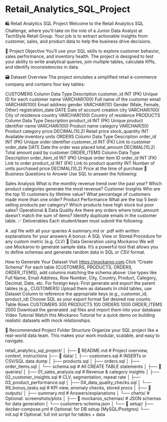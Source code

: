 # Retail_Analytics_SQL_Project

🛍️ Retail Analytics SQL Project
Welcome to the Retail Analytics SQL Challenge, where you'll take on the role of a Junior Data Analyst at TechStyle Retail Group. Your job is to extract actionable insights from customer, sales, and product data to help the business drive decisions.

📌 Project Objective
You’ll use your SQL skills to explore customer behavior, sales performance, and inventory health. The project is designed to test your ability to write analytical queries, join multiple tables, calculate KPIs, and identify inconsistencies in data.

🗃️ Dataset Overview
The project simulates a simplified retail e-commerce company and contains four key tables:

CUSTOMERS
Column	Data Type	Description
customer_id	INT (PK)	Unique ID for each customer
name	VARCHAR(100)	Full name of the customer
email	VARCHAR(100)	Email address
gender	VARCHAR(10)	Gender (Male, Female, Other)
registration_date	DATE	Date of account creation
city	VARCHAR(100)	City of residence
country	VARCHAR(100)	Country of residence
PRODUCTS
Column	Data Type	Description
product_id	INT (PK)	Unique product identifier
name	VARCHAR(100)	Product name
category	VARCHAR(50)	Product category
price	DECIMAL(10,2)	Retail price
stock_quantity	INT	Available inventory units
ORDERS
Column	Data Type	Description
order_id	INT (PK)	Unique order identifier
customer_id	INT (FK)	Link to customer
order_date	DATE	Date the order was placed
total_amount	DECIMAL(10,2)	Total amount paid by customer
ORDER_ITEMS
Column	Data Type	Description
order_item_id	INT (PK)	Unique order item ID
order_id	INT (FK)	Link to order
product_id	INT (FK)	Link to product
quantity	INT	Number of units purchased
price	DECIMAL(10,2)	Price at the time of purchase
🧠 Business Questions to Answer
Use SQL to answer the following:

Sales Analysis
What is the monthly revenue trend over the past year?
Which product categories generate the most revenue?
Customer Insights
Who are the top 10 customers by lifetime value?
What percentage of customers made more than one order?
Product Performance
What are the top 5 best-selling products per category?
Which products have high stock but poor sales?
Operational & Data Quality
Are there any orders where total_amount doesn’t match the sum of items?
Identify duplicate emails in the customer table.
✅ Deliverables
Each student/team must submit the following:

A .sql file with all your queries
A summary.md or .pdf with written explanations for your answers
A bonus: A SQL View or Stored Procedure for any custom metric (e.g. CLV)
🔧 Data Generation using Mockaroo
We will use Mockaroo to generate sample data. It’s a powerful tool that allows you to define schemas and generate random data in SQL or CSV format.

How to Generate Your Dataset
Visit https://mockaroo.com
Click “Create Schema”
For each table (CUSTOMERS, PRODUCTS, ORDERS, ORDER_ITEMS), add columns matching the schema above:
Use types like Full Name, Email Address, Row Number, City, Country, Product, Category, Decimal, Date, etc.
For foreign keys:
First generate and export the parent tables (e.g., CUSTOMERS)
Upload them as datasets
In child tables, use Dataset Column to reference the appropriate keys (e.g., customer_id, product_id)
Choose SQL as your export format
Set desired row counts:
Table	Rows
CUSTOMERS	300
PRODUCTS	100
ORDERS	1000
ORDER_ITEMS	2500
Download the generated .sql files and import them into your database
Video Tutorial
Watch this Mockaroo Tutorial for a quick demo on building realistic datasets with mock relationships.

📁 Recommended Project Folder Structure
Organize your SQL project like a real-world data team. This makes your work modular, scalable, and easy to navigate.

retail_analytics_sql_project/
│
├── 📄 README.md                   # Project overview, context, instructions
├── 📁 data/
│   ├── customers.sql             # INSERTs or CSV/SQL data dump
│   ├── products.sql
│   ├── orders.sql
│   ├── order_items.sql
│   └── schema.sql                # All CREATE TABLE statements
│
├── 📁 queries/
│   ├── 01_sales_analysis.sql     # Revenue & category insights
│   ├── 02_customer_insights.sql # CLV, segmentation, repeat rate
│   ├── 03_product_performance.sql
│   ├── 04_data_quality_checks.sql
│   └── 99_bonus_tasks.sql        # KPI view, anomaly checks, stored procs
│
├── 📁 outputs/
│   ├── summary.md                # Answers/explanations
│   └── charts/                   # Optional: screenshots/plots
│
├── 📁 mockaroo_schemas/          # JSON schemas for data generation
│   └── customers-schema.json
│
└── 📁 setup/
    ├── docker-compose.yml        # Optional: for DB setup (MySQL/Postgres)
    └── init.sql                  # Optional: full init script for tables + data

